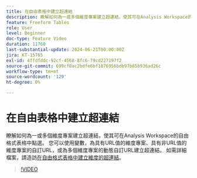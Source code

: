 ```yaml
---
title: 在自由表格中建立超連結
description: 瞭解如何為一或多個維度專案建立超連結，使其可在Analysis Workspace的自由格式表格中點選。 您可以使用變數，為具有URL值的維度專案、具有非URL值的維度專案的自訂URL，或為多個維度專案的動態自訂URL建立超連結。
feature: Freeform Tables
role: User
level: Beginner
doc-type: Feature Video
duration: 11760
last-substantial-update: 2024-06-21T00:00:00Z
jira: KT-15765
exl-id: 4ffdfddc-92cf-4568-8fc6-79cd227197f2
source-git-commit: 699cf8ac2bdfe6bf1876956bdb97b65b936ad26c
workflow-type: tm+mt
source-wordcount: '129'
ht-degree: 0%

---
```


# 在自由表格中建立超連結

瞭解如何為一或多個維度專案建立超連結，使其可在Analysis Workspace的自由格式表格中點選。 您可以使用變數，為具有URL值的維度專案、具有非URL值的維度專案的自訂URL，或為多個維度專案的動態自訂URL建立超連結。 如需詳細檔案，請造訪[在自由格式表格中建立維度的超連結](https://experienceleague.adobe.com/zh-hant/docs/analytics/analyze/analysis-workspace/visualizations/freeform-table/freeform-table-hyperlinks)。

>[!VIDEO](https://video.tv.adobe.com/v/3445799/?learn=on&captions=chi_hant)

